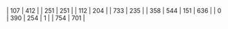 |  107 | 412 |
|  251 | 251 |
|  112 | 204 |
|  733 | 235 |
|  358 | 544
|  151 | 636 |
|    0 | 390
|  254 | 1 |
|  754 | 701 |
